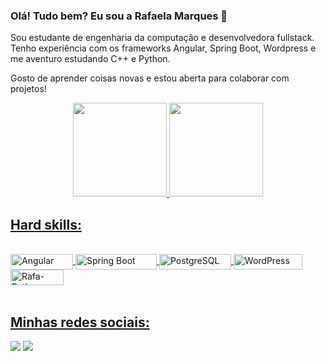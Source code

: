 ### Olá! Tudo bem? Eu sou a Rafaela Marques 👋

Sou estudante de engenharia da computação e desenvolvedora fullstack. Tenho experiência com os frameworks Angular, Spring Boot, Wordpress e me aventuro estudando C++ e Python.

Gosto de aprender coisas novas e estou aberta para colaborar com projetos!

<div align="center">
  <a href="https://github.com/rmarques-s">
  <img height="150em" src="https://github-readme-stats.vercel.app/api?username=rmarques-s&show_icons=true&theme=swift&include_all_commits=true&count_private=true"/>
  <img height="150em" src="https://github-readme-stats.vercel.app/api/top-langs/?username=rmarques-s&layout=compact&langs_count=7&theme=swift"/>
</div>



  <h2 align="left"> Hard skills:</h2>  
<div style="display: inline_block"><br>
<img align="center" alt="Angular" height="25" width="100" src="https://img.shields.io/badge/angular-DD0031?style=for-the-badge&logo=angular&logoColor=white">
<img align="center" alt="Spring Boot" height="25" width="130" src="https://img.shields.io/badge/spring%20boot-6DB33F?style=for-the-badge&logo=spring-boot&logoColor=white">
<img align="center" alt="PostgreSQL" height="25" width="115" src="https://img.shields.io/badge/postgreSQL-4169E1?style=for-the-badge&logo=postgresql&logoColor=white">
<img align="center" alt="WordPress" height="25" width="110" src="https://img.shields.io/badge/wordpress-21759B?style=for-the-badge&logo=wordpress&logoColor=white">
<img align="center" alt="Rafa-Python" height="25" width="85" src="https://img.shields.io/badge/python-3670A0?style=for-the-badge&logo=python&logoColor=ffdd54">
 


</div>

<br>
  <h2 align="left"> Minhas redes sociais:</h2>
<div> 
  <a href="https://www.instagram.com/_rmmarques/" target="_blank"><img src="https://img.shields.io/badge/-Instagram-%23E4405F?style=for-the-badge&logo=instagram&logoColor=white" target="_blank"></a>
  <a href="https://www.linkedin.com/in/rafaela-marques-82515722b" target="_blank"><img src="https://img.shields.io/badge/-LinkedIn-%230077B5?style=for-the-badge&logo=linkedin&logoColor=white](https://www.linkedin.com/in/rafaela-marques-82515722b/)" target="_blank"></a>
 
